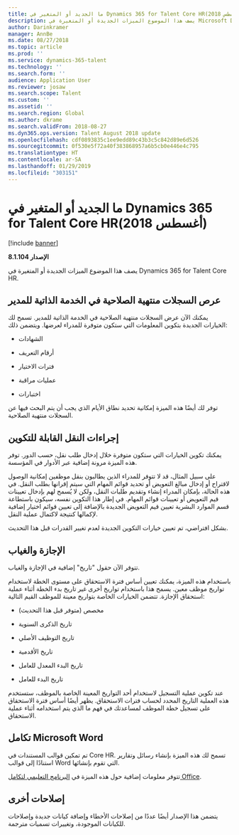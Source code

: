 ```yaml
---
title: ما الجديد أو المتغير في Dynamics 365 for Talent Core HR‏ (أغسطس 2018)
description: يصف هذا الموضوع الميزات الجديدة أو المتغيرة في Microsoft Dynamics 365 for Talent Core HR.
author: Darinkramer
manager: AnnBe
ms.date: 08/27/2018
ms.topic: article
ms.prod: ''
ms.service: dynamics-365-talent
ms.technology: ''
ms.search.form: ''
audience: Application User
ms.reviewer: josaw
ms.search.scope: Talent
ms.custom: ''
ms.assetid: ''
ms.search.region: Global
ms.author: dkrame
ms.search.validFrom: 2018-08-27
ms.dyn365.ops.version: Talent August 2018 update
ms.openlocfilehash: cdf0893835c1ee9edd89c43b3c5c842d89e6d526
ms.sourcegitcommit: 0f530e5f72a40f383868957a6b5cb0e446e4c795
ms.translationtype: HT
ms.contentlocale: ar-SA
ms.lasthandoff: 01/29/2019
ms.locfileid: "303151"
---
```

# <a name="whats-new-or-changed-in-dynamics-365-for-talent-core-hr-august-2018"></a>ما الجديد أو المتغير في Dynamics 365 for Talent Core HR‏ (أغسطس 2018)

[!include [banner](includes/banner.md)]

**الإصدار 8.1.104**

يصف هذا الموضوع الميزات الجديدة أو المتغيرة في Dynamics 365 for Talent Core HR.

## <a name="view-expiring-records-in-manager-self-service"></a>عرص السجلات منتهية الصلاحية‬ في الخدمة الذاتية للمدير‬

يمكنك الآن عرض السجلات منتهية الصلاحية‬ في الخدمة الذاتية للمدير‬. تسمح لك الخيارات الجديدة بتكوين المعلومات التي ستكون متوفرة للمدراء لعرضها. ويتضمن ذلك:

-   الشهادات

-   أرقام التعريف

-   فترات الاختيار

-   عمليات مراقبة

-   اختبارات

توفر لك أيضًا هذه الميزة إمكانية تحديد نطاق الأيام الذي يجب أن يتم البحث فيها عن السجلات منتهية الصلاحية.

## <a name="configurable-transfer-actions"></a>إجراءات النقل القابلة للتكوين

يمكنك تكوين الخيارات التي ستكون متوفرة خلال إدخال طلب نقل، حسب الدور. توفر هذه الميزة مرونة إضافية عبر الأدوار في المؤسسة.

على سبيل المثال، قد لا تتوفر للمدراء الذين يطالبون بنقل موظفين إمكانية الوصول لاقتراح أو إدخال مبالغ التعويض أو تحديد قوائم المهام التي سيتم إقرانها بطلب النقل. في هذه الحالة، بإمكان المدراء إنشاء وتقديم طلبات النقل، ولكن لا يُسمح لهم بإدخال تعيينات قيم التعويض أو تعيينات قوائم المهام. في إطار هذا التكوين نفسه، سيكون باستطاعة قسم الموارد البشرية تعيين قيم التعويض الجديدة بالإضافة إلى تعيين قوائم اختيار إضافية لإكمالها كنتيجة لاكتمال عملية النقل.

بشكل افتراضي، تم تعيين خيارات التكوين الجديدة لعدم تغيير القدرات قبل هذا التحديث.

## <a name="leave-and-absence"></a>الإجازة والغياب

تتوفر الآن حقول "تاريخ" إضافية في الإجازة والغياب.

باستخدام هذه الميزة، يمكنك تعيين أساس فترة الاستحقاق على مستوى الخطة لاستخدام تواريخ موظف معين. يسمح هذا باستخدام تواريخ أخرى غير تاريخ بدء الخطة أثناء عملية استحقاق الإجازة. تتضمن الخيارات الخاصة بتواريخ معينة للموظف القيم التالية:

-   مخصص (متوفر قبل هذا التحديث)

-   تاريخ الذكرى السنوية

-   تاريخ التوظيف الأصلي

-   تاريخ الأقدمية

-   تاريخ البدء المعدل للعامل

-   تاريخ البدء للعامل

عند تكوين عملية التسجيل لاستخدام أحد التواريخ المعينة الخاصة بالموظف، ستستخدم هذه العملية التاريخ المحدد لحساب فترات الاستحقاق. يظهر أيضًا أساس فترة الاستحقاق على تسجيل خطة الموظف لمساعدتك في فهم ما الذي يتم استخدامه أثناء عملية الاستحقاق.

## <a name="microsoft-word-integration"></a>تكامل Microsoft Word

تم تمكين قوالب المستندات في Core HR. تسمح لك هذه الميزة بإنشاء رسائل وتقارير استنادًا إلى قوالب Word التي تقوم بإنشائها.

تتوفر معلومات إضافية حول هذه الميزة في [البرنامج التعليمي لتكامل Office](https://docs.microsoft.com/en-us/dynamics365/unified-operations/dev-itpro/office-integration/office-integration-tutorial?toc=/dynamics365/unified-operations/talent/toc.json).


## <a name="other-fixes"></a>إصلاحات أخرى

يتضمن هذا الإصدار أيضًا عددًا من إصلاحات الأخطاء وإضافة كيانات جديدة وإصلاحات للكيانات الموجودة، وتغييرات تسميات مترجمة.
